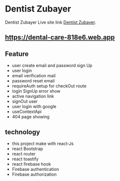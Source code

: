 # Dentist Zubayer

Dentist Zubayer Live site link [Dentist Zubayer](https://dental-care-818e6.web.app/).

## https://dental-care-818e6.web.app

## Feature 
- user create email and password  sign Up
- user login 
- email verification mail
- password reset email
- requireAuth setup for checkOut route
- login SignUp error show
- active navigation link
- signOut user 
- user login with google
- useContextApi
- 404 page showing

## technology
- this project make with react-Js
- react Bootstrap
- react router
- react toastify
- react firebase hook
- Firebase authentication
- Firebase authorization
